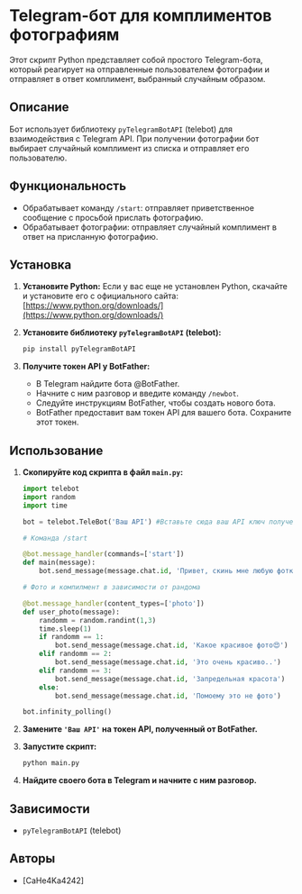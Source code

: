 # Telegram-бот для комплиментов фотографиям

Этот скрипт Python представляет собой простого Telegram-бота, который реагирует на отправленные пользователем фотографии и отправляет в ответ комплимент, выбранный случайным образом.

## Описание

Бот использует библиотеку `pyTelegramBotAPI` (telebot) для взаимодействия с Telegram API. При получении фотографии бот выбирает случайный комплимент из списка и отправляет его пользователю.

## Функциональность

*   Обрабатывает команду `/start`: отправляет приветственное сообщение с просьбой прислать фотографию.
*   Обрабатывает фотографии: отправляет случайный комплимент в ответ на присланную фотографию.

## Установка

1.  **Установите Python:**  Если у вас еще не установлен Python, скачайте и установите его с официального сайта: [https://www.python.org/downloads/](https://www.python.org/downloads/)

2.  **Установите библиотеку `pyTelegramBotAPI` (telebot):**

    ```bash
    pip install pyTelegramBotAPI
    ```

3.  **Получите токен API у BotFather:**

    *   В Telegram найдите бота @BotFather.
    *   Начните с ним разговор и введите команду `/newbot`.
    *   Следуйте инструкциям BotFather, чтобы создать нового бота.
    *   BotFather предоставит вам токен API для вашего бота.  Сохраните этот токен.

## Использование

1.  **Скопируйте код скрипта в файл `main.py`:**

    ```python
    import telebot
    import random
    import time

    bot = telebot.TeleBot('Ваш API') #Вставьте сюда ваш API ключ полученный в @BotFather 

    # Команда /start

    @bot.message_handler(commands=['start'])
    def main(message):
        bot.send_message(message.chat.id, 'Привет, скинь мне любую фотку')

    # Фото и компилмент в зависимости от рандома

    @bot.message_handler(content_types=['photo'])
    def user_photo(message):
        randomm = random.randint(1,3)
        time.sleep(1)
        if randomm == 1:
            bot.send_message(message.chat.id, 'Какое красивое фото😍')
        elif randomm == 2:
            bot.send_message(message.chat.id, 'Это очень красиво..')
        elif randomm == 3:
            bot.send_message(message.chat.id, 'Запредельная красота')
        else:
            bot.send_message(message.chat.id, 'Помоему это не фото')

    bot.infinity_polling()
    ```

2.  **Замените `'Ваш API'` на токен API, полученный от BotFather.**

3.  **Запустите скрипт:**

    ```bash
    python main.py
    ```

4.  **Найдите своего бота в Telegram и начните с ним разговор.**

## Зависимости

*   `pyTelegramBotAPI` (telebot)

## Авторы

*   [CaHe4Ka4242]
